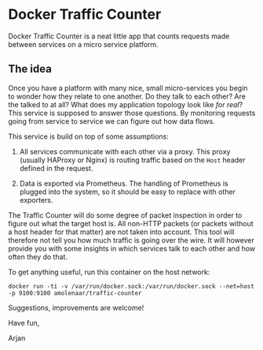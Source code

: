 # Docker Traffic Counter

Docker Traffic Counter is a neat little app that counts requests made between
services on a micro service platform.

## The idea

Once you have a platform with many nice, small micro-services you begin to
wonder how they relate to one another. Do they talk to each other? Are
the talked to at all? What does my application topology look like
*for real*? This service is supposed to answer those questions. By
monitoring requests going from service to service we can figure out how
data flows.

This service is build on top of some assumptions:

1. All services communicate with each other via a proxy. This proxy (usually
   HAProxy or Nginx) is routing traffic based on the `Host` header defined in
   the request.
   
2. Data is exported via Prometheus. The handling of Prometheus is plugged into
   the system, so it should be easy to replace with other exporters.

The Traffic Counter will do some degree of packet inspection in order to
figure out what the target host is. All non-HTTP packets (or packets without
a host header for that matter) are not taken into account. This tool will
therefore  not tell you how much traffic is going over the wire. It will
however provide you with some insights in which services talk to each other
and how often they do that.

To get anything useful, run this container on the host network:

    docker run -ti -v /var/run/docker.sock:/var/run/docker.sock --net=host -p 9100:9100 amolenaar/traffic-counter

Suggestions, improvements are welcome!

Have fun,

Arjan
